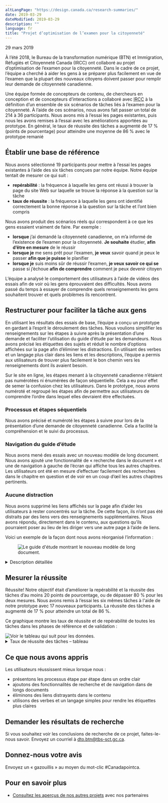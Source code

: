 ```yaml
---
altLangPage: "https://design.canada.ca/research-summaries/"
date: 2019-03-29
dateModified: 2019-03-29
description: ""
language: fr
title: "Projet d’optimisation de l’examen pour la citoyenneté"
---
```

<p class="post-meta">29 mars 2019</p>
<p>À l’été 2018, le Bureau de la transformation numérique (BTN) et Immigration, Réfugiés et Citoyenneté Canada (IRCC) ont collaboré au projet d’optimisation de l’examen pour la citoyenneté. Dans le cadre de ce projet, l’équipe a cherché à aider les gens à se préparer plus facilement en vue de l’examen que la plupart des nouveaux citoyens doivent passer pour remplir leur demande de citoyenneté canadienne.</p>
<p>Une équipe formée de concepteurs de contenu, de chercheurs en conception et de concepteurs d’interactions a collaboré avec <abbr title="Immigration, Réfugiés et Citoyenneté Canada">IRCC</abbr> à la définition d’un ensemble de six scénarios de tâches liés à l’examen pour la citoyenneté. À l’aide de ces scénarios, nous avons fait passer un total de 214 à 36 participants. Nous avons mis à l’essai les pages existantes, puis nous les avons remises à l’essai avec les améliorations apportées au prototype. En général, le taux de réussite des tâches a augmenté de 17&nbsp;% (points de pourcentage) pour atteindre une moyenne de 86&nbsp;% avec le prototype remanié</p>
<h2>Établir une base de référence</h2>
<p>Nous avons sélectionné 19 participants pour mettre à l’essai les pages existantes à l’aide des six tâches conçues par notre équipe. Notre équipe tentait de mesurer ce qui suit&nbsp;:</p>
<ul>
  <li><b>repérabilité</b>&nbsp;: la fréquence à laquelle les gens ont réussi à trouver la page du site Web sur laquelle se trouve la réponse à la question sur la tâche</li>
  <li><b>taux de réussite</b>&nbsp;: la fréquence à laquelle les gens ont identifié correctement la bonne réponse à la question sur la tâche et l’ont bien compris</li>
</ul>
<p>Nous avons produit des scénarios réels qui correspondent à ce que les gens essaient vraiment de faire. Par exemple&nbsp;:</p>
<ul>
  <li><b>lorsque</b> j’ai demandé la citoyenneté canadienne, on m’a informé de l’existence de l’examen pour la citoyenneté. <b>Je souhaite</b> étudier, <b>afin d’être en mesure</b> de le réussir</li>
  <li><b>lorsque je</b> me sens prêt pour l’examen, <b>je veux</b> savoir quand je peux le passer <b>afin que je puisse</b> le planifier</li>
  <li><b>lorsque je</b> suis moins sûr de réussir l’examen, <b>je veux savoir ce qui se</b> passe si j’échoue <b>afin de comprendre</b> comment je peux devenir citoyen</li>
</ul>
<p>L’équipe a analysé le comportement des utilisateurs à l’aide de vidéos des essais afin de voir où les gens éprouvaient des difficultés. Nous avons passé du temps à essayer de comprendre quels renseignements les gens souhaitent trouver et quels problèmes ils rencontrent.</p>
<h2>Restructurer pour faciliter la tâche aux gens</h2>
<p>En utilisant les résultats des essais de base, l’équipe a conçu un prototype en gardant à l’esprit le déroulement des tâches. Nous voulions simplifier les renseignements sur les étapes à suivre après la présentation d’une demande et faciliter l’utilisation du guide d’étude par les demandeurs. Nous avons précisé les étiquettes des sujets et réduit le nombre d’options affichées sur la page afin d’éliminer les distractions. En utilisant des verbes et un langage plus clair dans les liens et les descriptions, l’équipe a permis aux utilisateurs de trouver plus facilement le bon chemin vers les renseignements dont ils avaient besoin.</p>
<p>Sur le site en ligne, les étapes menant à la citoyenneté canadienne n’étaient pas numérotées ni énumérées de façon séquentielle. Cela a eu pour effet de semer la confusion chez les utilisateurs. Dans le prototype, nous avons numéroté et regroupé les étapes afin de permettre aux utilisateurs de comprendre l’ordre dans lequel elles devraient être effectuées. </p>
<h3>Processus et étapes séquentiels</h3>
<p>Nous avons précisé et numéroté les étapes à suivre pour lors de la présentation d’une demande de citoyenneté canadienne. Cela a facilité la compréhension et le suivi du processus.</p>
<h3>Navigation du guide d’étude</h3>
<p>Nous avons mené des essais avec un nouveau modèle de long document. Nous avons ajouté une fonctionnalité de «&nbsp;recherche dans le document&nbsp;» et une de navigation à gauche de l’écran qui affiche tous les autres chapitres. Les utilisateurs ont été en mesure d’effectuer facilement des recherches dans le chapitre en question et de voir en un coup d’œil les autres chapitres pertinents.</p>
<h3>Aucune distraction</h3>
<p>Nous avons supprimé les liens affichés sur la page afin d’aider les utilisateurs à rester concentrés sur la tâche. De cette façon, ils n’ont pas été distraits par des liens vers des renseignements supplémentaires. Nous avons répondu, directement dans le contenu, aux questions qu’ils pourraient poser au lieu de les diriger vers une autre page à l’aide de liens.</p>
<p>Voici un exemple de la façon dont nous avons réorganisé l’information&nbsp;:</p>
<figure> <img class="img-responsive" alt="Le guide d'étude montrant le nouveau modèle de long document." src="../images/citoyennete/long-document-modele.jpg" /> </figure>
<div class="col-md-8 row">
  <details>
    <summary>Description détaillée</summary>
    <h4>Avant&nbsp;:</h4>
    <p>Tous les renseignements pour ce chapitre (chapitre non numéroté) se trouvaient sur une page. La seule façon de faire une recherche était d’utiliser Ctrl + F. Souvent, les utilisateurs se perdaient lorsqu’ils commençaient à défiler.</p>
    <h4>Après&nbsp;:</h4>
    <p>En ajoutant une fonctionnalité de «&nbsp;recherche dans le document&nbsp;» et une de navigation à gauche de l’écran, les utilisateurs réussissent plus facilement à naviguer dans le document et à trouver ce dont ils avaient besoin. </p>
  </details>
  <h2>Mesurer la réussite</h2>
  <p>Réussite! Notre objectif était d’améliorer la repérabilité et la réussite des tâches d’au moins 20 points de pourcentage, ou de dépasser 80&nbsp;% pour les deux mesures. Nous avons remis à l’essai les six mêmes tâches à l'aide de notre prototype avec 17 nouveaux participants. La réussite des tâches a augmenté de 17&nbsp;% pour atteindre un total de 86&nbsp;%.</p>
  <p>Ce graphique montre les taux de réussite et de repérabilité de toutes les tâches dans les phases de référence et de validation&nbsp;: </p>
</div>
<div><img class="img-responsive hidden-sm hidden-xs" alt="Voir le tableau qui suit pour les données." src="../images/citoyennete/citoyennete-taux-de-reussite.jpg"/></div>
<div class="row col-md-8">
  <details>
    <summary> Taux de réussite des tâches – tableau </summary>
    <p>Mesure de base au début du projet, validation sur prototype restructuré par l'équipe de projet.</p>
    <div class="table-bravo">
      <table class="table table-bordered">
        <thead>
          <tr>
            <th scope="col">Tâche</th>
            <th scope="col">Base</th>
            <th scope="col">Validation</th>
          </tr>
        </thead>
        <tbody>
          <tr>
            <td>1. Étapes vers la citoyenneté</td>
            <td  >68&nbsp;%</td>
            <td>63&nbsp;%</td>
          </tr>
          <tr>
            <td>2. Méthodes d'étude</td>
            <td>90&nbsp;%</td>
            <td>100&nbsp;%</td>
          </tr>
          <tr>
            <td>3. Compétences linguistiques</td>
            <td  >48&nbsp;%</td>
            <td>82&nbsp;%</td>
          </tr>
          <tr>
            <td>4. Drapeau canadien</td>
            <td  >48&nbsp;%</td>
            <td>82&nbsp;%</td>
          </tr>
          <tr>
            <td>5. Signification du mot inuit</td>
            <td  >74&nbsp;%</td>
            <td>88&nbsp;%</td>
          </tr>
          <tr>
            <td>6. Quels documents prendre avec vous à l'examen </td>
            <td  >89&nbsp;%</td>
            <td>100&nbsp;%</td>
          </tr>
        </tbody>
      </table>
    </div>
  </details>
</div>
<h2>Ce que nous avons appris</h2>
<p>Les utilisateurs réussissent mieux lorsque nous&nbsp;:</p>
<ul>
  <li>présentons les processus étape par étape dans un ordre clair</li>
  <li>ajoutons des fonctionnalités de recherche et de navigation dans de longs documents</li>
  <li>éliminons des liens distrayants dans le contenu</li>
  <li>utilisons des verbes et un langage simples pour rendre les étiquettes plus claires</li>
</ul>
<h2>Demander les résultats de recherche</h2>
<p>Si vous souhaitez voir les conclusions de recherche de ce projet, faites-le-nous savoir. Envoyez un courriel à <a href="mailto:dto.btn@tbs-sct.gc.ca">dto.btn@tbs-sct.gc.ca</a>.</p>
<h2>Donnez-nous votre avis</h2>
<p>Envoyez un «&nbsp;gazouillis&nbsp;» au moyen du mot-clic #Canadapointca.</p>
<h2>Pour en savoir plus </h2>
<ul>
  <li><a href=" {{ '/pages/apercu-projet.html' | prepend: site.urlalt[ page.language ] }} ">Consultez les aperçus de nos autres projets</a> avec nos partenaires</li>
</ul>